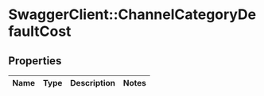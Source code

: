 # SwaggerClient::ChannelCategoryDefaultCost

## Properties
Name | Type | Description | Notes
------------ | ------------- | ------------- | -------------


